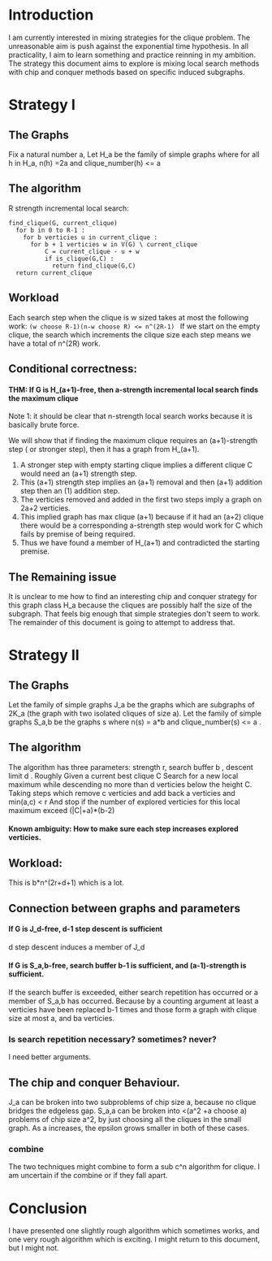 # Introduction
I am currently interested in mixing strategies for the clique problem.
The unreasonable aim is push against the exponential time hypothesis.
In all practicality, I aim to learn something and practice reinning in my ambition.
The strategy this document aims to explore is mixing local search methods with chip and conquer methods based on specific induced subgraphs.
# Strategy I
## The Graphs
Fix a natural number a,
Let H_a be the family of simple graphs where
for all h in H_a, n(h) =2a and clique_number(h) <= a
## The algorithm
R strength incremental local search:
```
find_clique(G, current_clique)
  for b in 0 to R-1 :
    for b verticies u in current_clique :
      for b + 1 verticies w in V(G) \ current_clique
          C = current_clique - u + w
          if is_clique(G,C) :
            return find_clique(G,C)
  return current_clique
```
## Workload
Each search step when the clique is w sized takes at most the following work:
```(w choose R-1)(n-w choose R) <= n^(2R-1) ```
If we start on the empty clique, the search which increments the clique size each step means we have a total of n^(2R) work.

## Conditional correctness:
#### THM: If G is H_(a+1)-free, then a-strength incremental local search finds the maximum clique
Note 1: it should be clear that n-strength local search works because it is basically brute force.

We will show that if finding the maximum clique requires an (a+1)-strength step ( or stronger step), then it has a graph from H_(a+1).
1. A stronger step with empty starting clique implies a different clique C would need an (a+1) strength step.
2. This (a+1) strength step implies an (a+1) removal and then (a+1) addition step then an (1) addition step.
3. The verticies removed and added in the first two steps imply a graph on 2a+2 verticies.
4. This implied graph has max clique (a+1) because if it had an (a+2) clique there would be a corresponding a-strength step would work for C which fails by premise of being required.
5. Thus we have found a member of H_(a+1) and contradicted the starting premise.
## The Remaining issue
It is unclear to me how to find an interesting chip and conquer strategy for this graph class H_a
because the cliques are possibly half the size of the subgraph. 
That feels big enough that simple strategies don't seem to work.
The remainder of this document is going to attempt to address that.

# Strategy II
## The Graphs
Let the family of simple graphs J_a be the graphs which are subgraphs of 2K_a (the graph with two isolated cliques of size a).
Let the family of simple graphs S_a,b be the graphs s where n(s) = a*b and clique_number(s) <= a .
## The algorithm
The algorithm has three parameters: strength r, search buffer b , descent limit d . 
Roughly Given a current best clique C
Search for a new local maximum while descending no more than d verticies below the height C.
Taking steps which remove c verticies and add back a verticies and min(a,c) < r
And stop if the number of explored verticies for this local maximum exceed (|C|+a)*(b-2)
#### Known ambiguity: How to make sure each step increases explored verticies.
## Workload:
This is b*n^(2r+d+1) which is a lot.
## Connection between graphs and parameters
#### If G is J_d-free, d-1 step descent is sufficient
d step descent induces a member of J_d
#### If G is S_a,b-free, search buffer b-1 is sufficient, and (a-1)-strength is sufficient.
If the search buffer is exceeded, either search repetition has occurred or a member of S_a,b has occurred.
Because by a counting argument at least a verticies have been replaced b-1 times and those form a graph with clique size at most a, and ba verticies.
### Is search repetition necessary? sometimes? never?
I need better arguments.
## The chip and conquer Behaviour.
J_a can be broken into two subproblems of chip size a, because no clique bridges the edgeless gap.
S_a,a can be broken into <(a^2 +a choose a) problems of chip size a^2, by just choosing all the cliques in the small graph.
As a increases, the epsilon grows smaller in both of these cases.
### combine
The two techniques might combine to form a sub c^n algorithm for clique.
I am uncertain if the combine or if they fall apart.
# Conclusion
I have presented one slightly rough algorithm which sometimes works, 
and one very rough algorithm which is exciting.
I might return to this document, but I might not.
